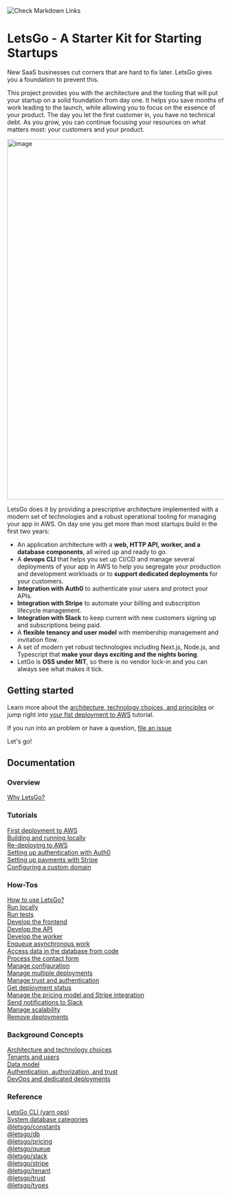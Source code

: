 ![Check Markdown Links](https://github.com/tjanczuk/letsgo/actions/workflows/action.yaml/badge.svg?event=push)

# LetsGo - A Starter Kit for Starting Startups

New SaaS businesses cut corners that are hard to fix later. LetsGo gives you a foundation to prevent this.

This project provides you with the architecture and the tooling that will put your startup on a solid foundation from day one. It helps you save months of work leading to the launch, while allowing you to focus on the essence of your product. The day you let the first customer in, you have no technical debt. As you grow, you can continue focusing your resources on what matters most: your customers and your product.

<img width="837" alt="image" src="https://github.com/tjanczuk/letsgo/assets/822369/f7fe2317-d7de-4698-b093-416a52a1a145">

LetsGo does it by providing a prescriptive architecture implemented with a modern set of technologies and a robust operational tooling for managing your app in AWS. On day one you get more than most startups build in the first two years:

- An application architecture with a **web, HTTP API, worker, and a database components**, all wired up and ready to go.
- A **devops CLI** that helps you set up CI/CD and manage several deployments of your app in AWS to help you segregate your production and development workloads or to **support dedicated deployments** for your customers.
- **Integration with Auth0** to authenticate your users and protect your APIs.
- **Integration with Stripe** to automate your billing and subscription lifecycle management.
- **Integration with Slack** to keep current with new customers signing up and subscriptions being paid.
- A **flexible tenancy and user model** with membership management and invitation flow.
- A set of modern yet robust technologies including Next.js, Node.js, and Typescript that **make your days exciting and the nights boring**.
- LetGo is **OSS under MIT**, so there is no vendor lock-in and you can always see what makes it tick.

## Getting started

Learn more about the [architecture, technology choices, and principles](./docs/backgound/architecture-and-technology-choices.md) or jump right into [your fist deployment to AWS](./docs/tutorials/first-deployment-to-aws.md) tutorial.

If you run into an problem or have a question, [file an issue](https://github.com/tjanczuk/letsgo/issues)

Let's go!

## Documentation

### Overview

[Why LetsGo?](./docs/backgound/why.md)

### Tutorials

[First deployment to AWS](./docs/tutorials/first-deployment-to-aws.md)  
[Building and running locally](./docs/tutorials/building-and-running-locally.md)  
[Re-deploying to AWS](./docs/tutorials/re-deploying-to-aws.md)  
[Setting up authentication with Auth0](./docs/tutorials/setting-up-authentication-with-auth0.md)  
[Setting up payments with Stripe](./docs/tutorials/setting-up-payments-with-stripe.md)  
[Configuring a custom domain](./docs/tutorials/configuring-custom-domain.md)

### How-Tos

[How to use LetsGo?](./docs/how-to/how-to-use-letsgo.md)  
[Run locally](./docs/how-to/run-locally.md)  
[Run tests](./docs/how-to/run-tests.md)  
[Develop the frontend](./docs/how-to/develop-the-frontend.md)  
[Develop the API](./docs/how-to/develop-the-api.md)  
[Develop the worker](./docs/how-to/develop-the-worker.md)  
[Enqueue asynchronous work](./docs/how-to/enqueue-asynchronous-work.md)  
[Access data in the database from code](./docs/how-to/access-data-in-the-database-from-code.md)  
[Process the contact form](./docs/how-to/process-the-contact-form.md)  
[Manage configuration](./docs/how-to/manage-configuration.md)  
[Manage multiple deployments](./docs/how-to/manage-multiple-deployments.md)  
[Manage trust and authentication](./docs/how-to/manage-trust-and-authentication.md)  
[Get deployment status](./docs/how-to/get-deployment-status.md)  
[Manage the pricing model and Stripe integration](./docs/how-to/manage-the-pricing-model.md)  
[Send notifications to Slack](./docs/how-to/send-notifications-to-slack.md)  
[Manage scalability](./docs/how-to/manage-scalability.md)  
[Remove deployments](./docs/how-to/remove-deployments.md)

### Background Concepts

[Architecture and technology choices](./docs/backgound/architecture-and-technology-choices.md)  
[Tenants and users](./docs/backgound/tenants-and-users.md)  
[Data model](./docs/backgound/data-model.md)  
[Authentication, authorization, and trust](./docs/backgound/authentication-authorization-and-trust.md)  
[DevOps and dedicated deployments](./docs/backgound/devops-and-dedicated-deployments.md)

### Reference

[LetsGo CLI (yarn ops)](./docs/reference/letsgo-cli.md)  
[System database categories](./docs/reference/system-database-categories.md)  
[@letsgo/constants](./docs/reference/letsgo-constants/README.md)  
[@letsgo/db](./docs/reference/letsgo-db/README.md)  
[@letsgo/pricing](./docs/reference/letsgo-pricing/README.md)  
[@letsgo/queue](./docs/reference/letsgo-queue/README.md)  
[@letsgo/slack](./docs/reference/letsgo-slack/README.md)  
[@letsgo/stripe](./docs/reference/letsgo-stripe/README.md)  
[@letsgo/tenant](./docs/reference/letsgo-tenant/README.md)  
[@letsgo/trust](./docs/reference/letsgo-trust/README.md)  
[@letsgo/types](./docs/reference/letsgo-types/README.md)
